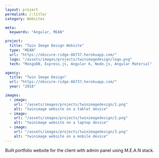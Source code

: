 ```yaml
---
layout: project
permalink: /:title/
category: Websites

meta:
  keywords: "Angular, MEAN"

project:
  title: "Twin Image Design Website"
  type: "MEAN"
  url: "https://obscure-ridge-86737.herokuapp.com/"
  logo: "/assets/images/projects/twinimagedesign/logo.png"
  tech: "MongoDB, Express.js, Angular 6, Node.js, Angular Material"

agency:
  title: "Twin Image Design"
  url: "https://obscure-ridge-86737.herokuapp.com/"
  year: "2018"

images:
  - image:
    url: "/assets/images/projects/twinimagedesign/1.png"
    alt: "twinimage website on a tablet device"
  - image:
    url: "/assets/images/projects/twinimagedesign/2.png"
    alt: "twinimage website on a laptop device"
  - image:
    url: "/assets/images/projects/twinimagedesign/3.png"
    alt: "twinimage website on a mobile device"
---
```

<p>Built portfolio website for the client with admin panel using M.E.A.N stack.</p>
